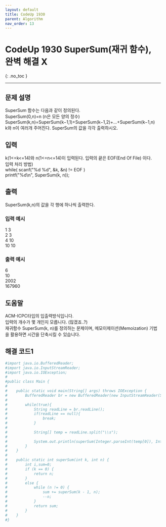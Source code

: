 ```yaml
---
layout: default
title: CodeUp 1930
parent: Algorithm
nav_order: 13
---
```


# CodeUp 1930 SuperSum(재귀 함수), 완벽 해결 X
{: .no_toc }

---

## 문제 설명

SuperSum 함수는 다음과 같이 정의된다.  
SuperSum(0,n)=n (n은  모든 양의 정수)  
SuperSum(k,n)=SuperSum(k−1,1)+SuperSum(k−1,2)+...+SuperSum(k−1,n)  
k와 n이 여러개 주어진다. SuperSum의 값을 각각 출력하시오.  

## 입력

k(1<=k<=14)와 n(1<=n<=14)이 입력된다. 입력의 끝은 EOF(End Of File) 이다.  
입력 처리 방법)  
while( scanf("%d %d", &k, &n) != EOF )  
	printf("%d\n", SuperSum(k, n));  

## 출력

SuperSum(k,n)의 값을 각 행에 하나씩 출력한다.  

### 입력 예시

1 3  
2 3  
4 10  
10 10  

### 출력 예시

6  
10  
2002  
167960  


## 도움말

ACM-ICPC타입의 입출력방식입니다.  
입력의 개수가 몇 개인지 모릅니다. (많겠죠..?)  
재귀함수 SuperSum(k, n)를 정의하는 문제이며, 메모이제이션(Memoization) 기법을 활용하면 시간을 단축시킬 수 있습니다.  

## 해결 코드1
```yaml
#import java.io.BufferedReader;
#import java.io.InputStreamReader;
#import java.io.IOException;
#
#public class Main {
#
#    public static void main(String[] args) throws IOException {
#        BufferedReader br = new BufferedReader(new InputStreamReader(System.in));
#
#        while(true){
#            String readLine = br.readLine();
#            if(readLine == null){
#                break;
#            }
#
#            String[] temp = readLine.split("\\s");
#
#            System.out.println(superSum(Integer.parseInt(temp[0]), Integer.parseInt(temp[1])));
#        }
#    }
#
#    public static int superSum(int k, int n) {
#        int i,sum=0;
#        if (k == 0) {
#            return n;
#        }
#        else {
#            while (n != 0) {
#                sum += superSum(k - 1, n);
#                --n;
#            }
#            return sum;
#        }
#    }
#}
```